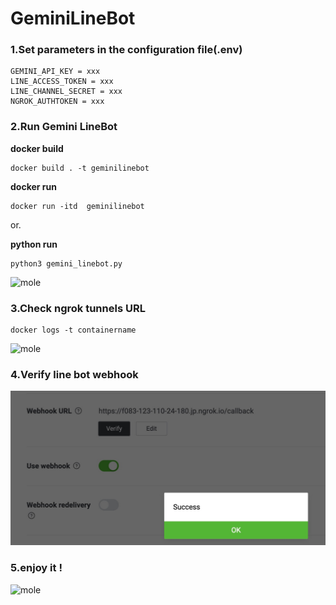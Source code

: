 # GeminiLineBot

### 1.Set parameters in the configuration file(.env)
```
GEMINI_API_KEY = xxx
LINE_ACCESS_TOKEN = xxx
LINE_CHANNEL_SECRET = xxx
NGROK_AUTHTOKEN = xxx
```

### 2.Run Gemini LineBot
**docker build** 
```
docker build . -t geminilinebot
```
**docker run** 
```
docker run -itd  geminilinebot
```

or. 

**python run** 

```
python3 gemini_linebot.py
```


  ![mole](https://github.com/bowwowxx/GeminiLineBot/blob/main/01.jpg)  

### 3.Check ngrok tunnels URL

 ```
docker logs -t containername
 ```

  ![mole](https://github.com/bowwowxx/GeminiLineBot/blob/main/05.jpg)  

### 4.Verify line bot webhook

  ![mole](https://github.com/bowwowxx/ChatGPTLineBot/blob/main/linebot-webhook.jpg)  

### 5.enjoy it !
  ![mole](https://github.com/bowwowxx/GeminiLineBot/blob/main/02.jpg)  
